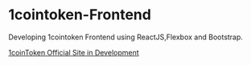 # 1cointoken-Frontend
Developing 1cointoken  Frontend using ReactJS,Flexbox and Bootstrap.

[1coinToken Official Site in Development ](www.1cointoken.io)

